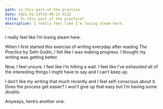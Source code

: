 ```yaml
---
path: is-this-part-of-the-practice
date: 2021-01-23T14:49:13.913Z
title: Is this part of the practice?
description: I really feel like I’m losing steam here.
---
```

I really feel like I’m losing steam here.

When I first started this exercise of writing everyday after reading *The Practice* by Seth Godin, I felt like I was making progress. I thought my writing was getting better.

Now, I feel unsure. I feel like I’m hitting a wall. I feel like I’ve exhausted all of the interesting things I might have to say and I can’t keep up.

I don’t like my writing that much recently and I feel self-conscious about it. Does the process get easier? I won’t give up that easy but I’m having some doubts.

Anyways, here’s another one.